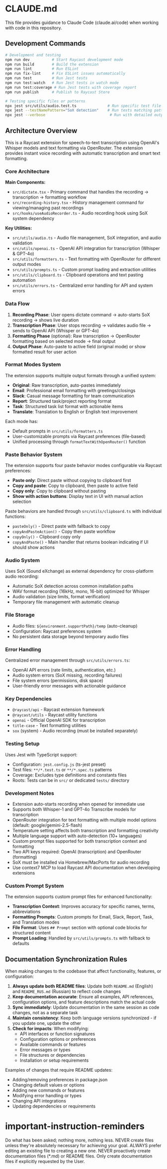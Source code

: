 # CLAUDE.md

This file provides guidance to Claude Code (claude.ai/code) when working with code in this repository.

## Development Commands

```bash
# Development and testing
npm run dev          # Start Raycast development mode
npm run build        # Build the extension
npm run lint         # Run ESLint
npm run fix-lint     # Fix ESLint issues automatically
npm run test         # Run Jest tests
npm run test:watch   # Run Jest tests in watch mode
npm run test:coverage # Run Jest tests with coverage report
npm run publish      # Publish to Raycast Store

# Testing specific files or patterns
npx jest src/utils/audio.test.ts              # Run specific test file
npx jest --testNamePattern="SoX detection"    # Run tests matching pattern
npx jest --verbose                             # Run with detailed output
```

## Architecture Overview

This is a Raycast extension for speech-to-text transcription using OpenAI's Whisper models and text formatting via OpenRouter. The extension provides instant voice recording with automatic transcription and smart text formatting.

### Core Architecture

**Main Components:**
- `src/dictate.tsx` - Primary command that handles the recording → transcription → formatting workflow
- `src/recording-history.tsx` - History management command for viewing/managing past recordings
- `src/hooks/useAudioRecorder.ts` - Audio recording hook using SoX system dependency

**Key Utilities:**
- `src/utils/audio.ts` - Audio file management, SoX integration, and audio validation
- `src/utils/openai.ts` - OpenAI API integration for transcription (Whisper & GPT-4o)
- `src/utils/formatters.ts` - Text formatting with OpenRouter for different output modes
- `src/utils/prompts.ts` - Custom prompt loading and extraction utilities
- `src/utils/clipboard.ts` - Clipboard operations and text pasting automation
- `src/utils/errors.ts` - Centralized error handling for API and system errors

### Data Flow

1. **Recording Phase**: User opens dictate command → auto-starts SoX recording → shows live duration
2. **Transcription Phase**: User stops recording → validates audio file → sends to OpenAI API (Whisper or GPT-4o)
3. **Formatting Phase** (optional): Raw transcription → OpenRouter formatting based on selected mode → final output
4. **Output Phase**: Auto-paste to active field (original mode) or show formatted result for user action

### Format Modes System

The extension supports multiple output formats through a unified system:
- **Original**: Raw transcription, auto-pastes immediately
- **Email**: Professional email formatting with greetings/closings
- **Slack**: Casual message formatting for team communication
- **Report**: Structured task/project reporting format
- **Task**: Structured task list format with actionable items
- **Translate**: Translation to English or English text improvement

Each mode has:
- Default prompts in `src/utils/formatters.ts`
- User-customizable prompts via Raycast preferences (file-based)
- Unified processing through `formatTextWithOpenRouter()` function

### Paste Behavior System

The extension supports four paste behavior modes configurable via Raycast preferences:
- **Paste only**: Direct paste without copying to clipboard first
- **Copy and paste**: Copy to clipboard, then paste to active field
- **Copy only**: Copy to clipboard without pasting
- **Show with action buttons**: Display text in UI with manual action selection

Paste behaviors are handled through `src/utils/clipboard.ts` with individual functions:
- `pasteOnly()` - Direct paste with fallback to copy
- `copyAndPasteAction()` - Copy then paste workflow
- `copyOnly()` - Clipboard copy only
- `copyAndPaste()` - Main handler that returns boolean indicating if UI should show actions

### Audio System

Uses SoX (Sound eXchange) as external dependency for cross-platform audio recording:
- Automatic SoX detection across common installation paths
- WAV format recording (16kHz, mono, 16-bit) optimized for Whisper
- Audio validation (size limits, format verification)
- Temporary file management with automatic cleanup

### File Storage

- Audio files: `${environment.supportPath}/temp` (auto-cleanup)
- Configuration: Raycast preferences system
- No persistent data storage beyond temporary audio files

### Error Handling

Centralized error management through `src/utils/errors.ts`:
- OpenAI API errors (rate limits, authentication, etc.)
- Audio system errors (SoX missing, recording failures)
- File system errors (permissions, disk space)
- User-friendly error messages with actionable guidance

### Key Dependencies

- `@raycast/api` - Raycast extension framework
- `@raycast/utils` - Raycast utility functions
- `openai` - Official OpenAI SDK for transcription
- `title-case` - Text formatting utilities
- `sox` (system) - Audio recording (must be installed separately)

### Testing Setup

Uses Jest with TypeScript support:
- Configuration: `jest.config.js` (ts-jest preset)
- Test files: `**/*.test.ts` or `**/*.spec.ts` patterns
- Coverage: Excludes type definitions and constants files
- Roots: Tests can be in `src/` or dedicated `tests/` directory

### Development Notes

- Extension auto-starts recording when opened for immediate use
- Supports both Whisper-1 and GPT-4o Transcribe models for transcription
- OpenRouter integration for text formatting with multiple model options (default: google/gemini-2.5-flash)
- Temperature setting affects both transcription and formatting creativity
- Multiple language support with auto-detection (10+ languages)
- Custom prompt files supported for both transcription context and formatting
- Two API keys required: OpenAI (transcription) and OpenRouter (formatting)
- SoX must be installed via Homebrew/MacPorts for audio recording
- Use context7 MCP to load Raycast API documentation when developing extensions

### Custom Prompt System

The extension supports custom prompt files for enhanced functionality:
- **Transcription Context**: Improves accuracy for specific names, terms, abbreviations
- **Formatting Prompts**: Custom prompts for Email, Slack, Report, Task, and Translation modes
- **File Format**: Uses `## Prompt` section with optional code blocks for structured content
- **Prompt Loading**: Handled by `src/utils/prompts.ts` with fallback to defaults

## Documentation Synchronization Rules

When making changes to the codebase that affect functionality, features, or configuration:

1. **Always update both README files**: Update both `README.md` (English) and `README_RUS.md` (Russian) to reflect code changes
2. **Keep documentation accurate**: Ensure all examples, API references, configuration options, and feature descriptions match the actual code
3. **Sync immediately**: Update documentation in the same session as code changes, not as a separate task
4. **Maintain consistency**: Keep both language versions synchronized - if you update one, update the other
5. **Check for impacts**: When modifying:
   - API interfaces or function signatures
   - Configuration options or preferences
   - Available commands or features
   - Error messages or types
   - File structures or dependencies
   - Installation or setup requirements

Examples of changes that require README updates:
- Adding/removing preferences in package.json
- Changing default values or options
- Adding new commands or features
- Modifying error handling or types
- Changing API integrations
- Updating dependencies or requirements

# important-instruction-reminders
Do what has been asked; nothing more, nothing less.
NEVER create files unless they're absolutely necessary for achieving your goal.
ALWAYS prefer editing an existing file to creating a new one.
NEVER proactively create documentation files (*.md) or README files. Only create documentation files if explicitly requested by the User.
